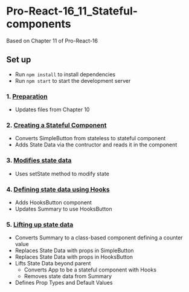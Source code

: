 # Pro-React-16_11_Stateful-components

Based on Chapter 11 of Pro-React-16

## Set up 

- Run `npm install` to install dependencies
- Run `npm start` to start the development server

### 1. [Preparation](https://github.com/davidtrussler/Pro-React-16_11_Stateful-components/tree/Preparation)

- Updates files from Chapter 10 

### 2. [Creating a Stateful Component](https://github.com/davidtrussler/Pro-React-16_11_Stateful-components/tree/Create-Stateful-Component)

- Converts SimpleButton from stateless to stateful component
- Adds State Data via the contructor and reads it in the component

### 3. [Modifies state data](https://github.com/davidtrussler/Pro-React-16_11_Stateful-components/tree/Modify-state-data)

- Uses setState method to modify state

### 4. [Defining state data using Hooks](https://github.com/davidtrussler/Pro-React-16_11_Stateful-components/tree/Defining-State-Data-with-Hooks)

- Adds HooksButton component
- Updates Summary to use HooksButton

### 5. [Lifting up state data](https://github.com/davidtrussler/Pro-React-16_11_Stateful-components/tree/Lifting-up-State-Data)

- Converts Summary to a class-based component defining a counter value
- Replaces State Data with props in SimpleButton
- Replaces State Data with props in HooksButton
- Lifts State Data beyond parent
  - Converts App to be a stateful component with Hooks
  - Removes state data from Summary
- Defines Prop Types and Default Values
